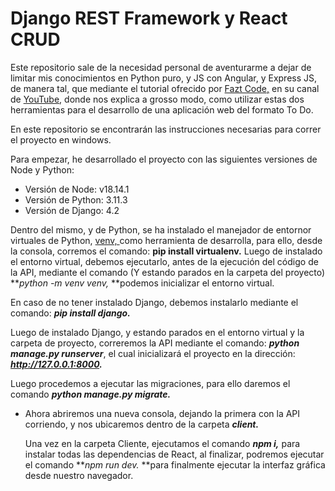 # Django REST Framework y React CRUD

Este repositorio sale de la necesidad personal de aventurarme a dejar de limitar mis conocimientos en Python puro, y JS con Angular, y Express JS, de manera tal, que mediante el tutorial ofrecido por [Fazt Code,](https://github.com/fazt) en su canal de [YouTube](https://www.youtube.com/@FaztCode), donde nos explica a grosso modo, como utilizar estas dos herramientas para el desarrollo de una aplicación web del formato To Do.

En este repositorio se encontrarán las instrucciones necesarias para correr el proyecto en windows.


Para empezar, he desarrollado el proyecto con las siguientes versiones de Node y Python:

* Versión de Node:  v18.14.1
* Versión de Python: 3.11.3
* Versión de Django: 4.2


Dentro del mismo, y de Python, se ha instalado el manejador de entornor virtuales de Python, [venv, ](https://docs.python.org/3/library/venv.html)como herramienta de desarrolla, para ello, desde la consola, corremos el comando: **pip install virtualenv.** Luego de instalado el entorno virtual, debemos ejecutarlo, antes de la ejecución del código de la API, mediante el comando (Y estando parados en la carpeta del proyecto) ***python -m venv venv,* **podemos inicializar el entorno virtual.


En caso de no tener instalado Django, debemos instalarlo mediante el comando: ***pip install django.***

Luego de instalado Django, y estando parados en el entorno virtual y la carpeta de proyecto, correremos la API mediante el comando: ***python manage.py runserver***, el cual inicializará el proyecto en la dirección: ***http://127.0.0.1:8000.***

Luego procedemos a ejecutar las migraciones, para ello daremos el comando ***python manage.py migrate.***


- Ahora abriremos una nueva consola, dejando la primera con la API corriendo, y nos ubicaremos dentro de la carpeta ***client.***

  Una vez en la carpeta Cliente, ejecutamos el comando ***npm i,*** para instalar todas las dependencias de React, al finalizar, podremos ejecutar el comando ***npm run dev.* **para finalmente ejecutar la interfaz gráfica desde nuestro navegador.
